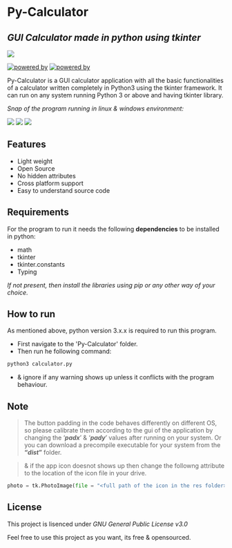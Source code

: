 # Py-Calculator
## _GUI Calculator made in python using tkinter_
![](https://i.ibb.co/DtWdrx4/icon.png)

[![powered by](https://img.shields.io/badge/Powered%20by-Python%203-blue)](https://www.python.org/)
[![powered by](https://img.shields.io/badge/Powered%20by-Tkinter-red)](https://docs.python.org/3/library/tkinter.html)

Py-Calculator is a GUI calculator application with all the basic functionalities of a calculator written completely in Python3 using the tkinter framework.
It can run on any system running Python 3 or above and having tkinter library.

_Snap of the program running in linux & windows environment:_

![](https://i.ibb.co/g6bFVgG/Screenshot-from-2021-05-19-00-49-16.png)  ![](https://i.ibb.co/cCgp7Bg/ezgif.gif)  ![](https://i.ibb.co/NThwNNt/Screenshot-76.png)
## Features 

- Light weight
- Open Source
- No hidden attributes
- Cross platform support
- Easy to understand source code

## Requirements
For the program to run it needs the following **dependencies** to be installed in python:
- math
- tkinter
- tkinter.constants
- Typing 

_If not present, then install the libraries using pip or any other way of your choice._

## How to run
As mentioned above, python version 3.x.x is required to run this program.
- First navigate to the 'Py-Calculator' folder.
- Then run he following command:
```sh
python3 calculator.py
```
- & ignore if any warning shows up unless it conflicts with the program behaviour.

## Note
>The button padding in the code behaves differently on different OS, so please calibrate them according to the gui of the application by changing the ‘_**padx**_’ & ‘_**pady**_’ values after running on your system. Or you can download a precompile executable for your system from the **“_dist_”** folder.

>& if the app icon doesnot shows up then change the followng attribute to the location of the icon file in your drive.
```py
photo = tk.PhotoImage(file = "<full path of the icon in the res folder>")
```

## License

This project is lisenced under _GNU General Public License v3.0_

Feel free to use this project as you want, its free & opensourced.
